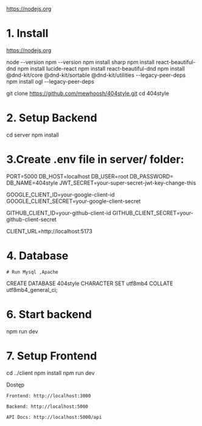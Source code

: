 https://nodejs.org
# 1. Install

https://nodejs.org

node --version
npm --version
npm install sharp
npm install react-beautiful-dnd
npm install lucide-react
npm install react-beautiful-dnd
npm install @dnd-kit/core @dnd-kit/sortable @dnd-kit/utilities --legacy-peer-deps
npm install ogl --legacy-peer-deps

git clone https://github.com/mewhoosh/404style.git
cd 404style



# 2. Setup Backend
cd server
npm install

# 3.Create .env file in server/ folder:
PORT=5000
DB_HOST=localhost
DB_USER=root
DB_PASSWORD=
DB_NAME=404style
JWT_SECRET=your-super-secret-jwt-key-change-this

GOOGLE_CLIENT_ID=your-google-client-id
GOOGLE_CLIENT_SECRET=your-google-client-secret

GITHUB_CLIENT_ID=your-github-client-id
GITHUB_CLIENT_SECRET=your-github-client-secret

CLIENT_URL=http://localhost:5173


# 4. Database
    # Run Mysql ,Apache 
CREATE DATABASE 404style CHARACTER SET utf8mb4 COLLATE utf8mb4_general_ci;

# 6. Start backend
npm run dev

# 7. Setup Frontend


cd ../client
npm install
npm run dev


 Dostęp

    Frontend: http://localhost:3000

    Backend: http://localhost:5000

    API Docs: http://localhost:5000/api
